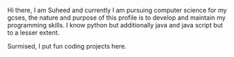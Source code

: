 Hi there, I am Suheed and currently I am pursuing computer science for my gcses, 
the nature and purpose of this profile is to develop and maintain my programming skills. 
I know python but additionally java and java script but to a lesser extent. 

Surmised, I put fun coding projects here. 

<!---
S-mahmoud/S-mahmoud is a ✨ special ✨ repository because its `README.md` (this file) appears on your GitHub profile.
You can click the Preview link to take a look at your changes.
--->
